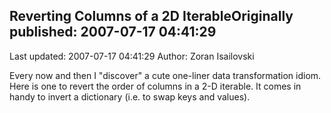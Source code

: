 ## Reverting Columns of a 2D IterableOriginally published: 2007-07-17 04:41:29 
Last updated: 2007-07-17 04:41:29 
Author: Zoran Isailovski 
 
Every now and then I "discover" a cute one-liner data transformation idiom. Here is one to revert the order of columns in a 2-D iterable. It comes in handy to invert a dictionary (i.e. to swap keys and values).